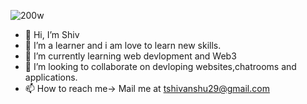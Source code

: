 ![200w](https://user-images.githubusercontent.com/77768831/179217821-b8ca0f51-bc30-4dcf-bf6c-22f2be5154a5.gif)

- 👋 Hi, I’m Shiv
- 👀 I’m a learner and i am love to learn new skills.
- 🌱 I’m currently learning web devlopment and Web3
- 💞️ I’m looking to collaborate on devloping websites,chatrooms and applications.
- 📫 How to reach me-> Mail me at tshivanshu29@gmail.com

<!---
shiv-droid/shiv-droid is a ✨ special ✨ repository because its `README.md` (this file) appears on your GitHub profile.
You can click the Preview link to take a look at your changes.
--->
